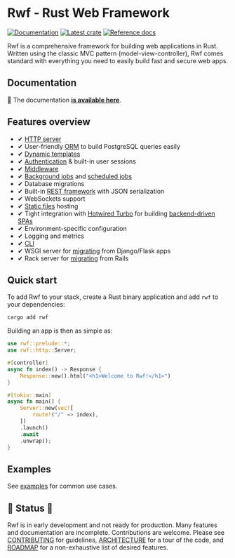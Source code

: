# Rwf &dash; Rust Web Framework

[![Documentation](https://img.shields.io/badge/documentation-blue?style=flat)](https://levkk.github.io/rwf/)
[![Latest crate](https://img.shields.io/crates/v/rwf.svg)](https://crates.io/crates/rwf)
[![Reference docs](https://img.shields.io/docsrs/rwf)](https://docs.rs/rwf/latest/rwf/)


Rwf is a comprehensive framework for building web applications in Rust. Written using the classic MVC  pattern (model-view-controller), Rwf comes standard with everything you need to easily build fast and secure web apps.

## Documentation

&#128216; The documentation **[is available here](https://levkk.github.io/rwf/)**.

## Features overview

- &#10004; [HTTP server](https://github.com/levkk/rwf/tree/main/examples/quick-start)
- &#10004; User-friendly [ORM](https://github.com/levkk/rwf/tree/main/examples/orm) to build PostgreSQL queries easily
- &#10004; [Dynamic templates](https://github.com/levkk/rwf/tree/main/examples/dynamic-templates)
- &#10004; [Authentication](https://github.com/levkk/rwf/tree/main/examples/auth) & built-in user sessions
- &#10004; [Middleware](https://github.com/levkk/rwf/tree/main/examples/middleware)
- &#10004; [Background jobs](https://github.com/levkk/rwf/tree/main/examples/background-jobs) and [scheduled jobs](https://github.com/levkk/rwf/tree/main/examples/scheduled-jobs)
- &#10004; Database migrations
- &#10004; Built-in [REST framework](https://github.com/levkk/rwf/tree/main/examples/rest) with JSON serialization
- &#10004; WebSockets support
- &#10004; [Static files](https://github.com/levkk/rwf/tree/main/examples/static-files) hosting
- &#10004; Tight integration with [Hotwired Turbo](https://turbo.hotwired.dev/) for building [backend-driven SPAs](https://github.com/levkk/rwf/tree/main/examples/turbo)
- &#10004; Environment-specific configuration
- &#10004; Logging and metrics
- &#10004; [CLI](https://github.com/levkk/rwf/tree/main/rwf-cli)
- &#10004; WSGI server for [migrating](https://github.com/levkk/rwf/tree/main/examples/django) from Django/Flask apps
- &#10004; Rack server for [migrating](https://github.com/levkk/rwf/tree/main/examples/rails) from Rails

## Quick start

To add Rwf to your stack, create a Rust binary application and add `rwf` to your dependencies:

```bash
cargo add rwf
```

Building an app is then as simple as:

```rust
use rwf::prelude::*;
use rwf::http::Server;

#[controller]
async fn index() -> Response {
    Response::new().html("<h1>Welcome to Rwf!</h1>")
}

#[tokio::main]
async fn main() {
    Server::new(vec![
        route!("/" => index),
    ])
    .launch()
    .await
    .unwrap();
}
```

## Examples

See [examples](https://github.com/levkk/rwf/tree/main/examples) for common use cases.

## &#128679; Status &#128679;

Rwf is in early development and not ready for production. Many features and documentation are incomplete. Contributions are welcome. Please see [CONTRIBUTING](https://github.com/levkk/rwf/tree/main/CONTRIBUTING.md) for guidelines, [ARCHITECTURE](https://github.com/levkk/rwf/tree/main/ARCHITECTURE.md) for a tour of the code, and [ROADMAP](https://github.com/levkk/rwf/tree/main/ROADMAP.md) for a non-exhaustive list of desired features.
